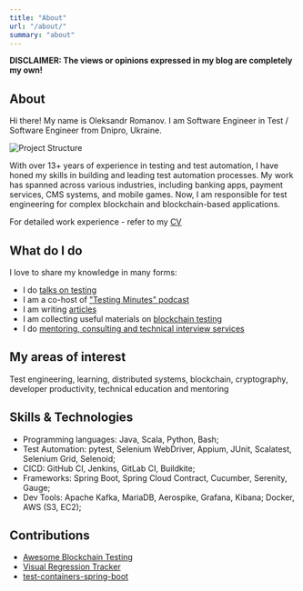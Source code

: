 ```yaml
---
title: "About"
url: "/about/"
summary: "about"
---
```


**DISCLAIMER: The views or opinions expressed in my blog are completely my own!**

## About

Hi there! My name is Oleksandr Romanov. I am Software Engineer in Test / Software Engineer from Dnipro, Ukraine.

![Project Structure](/img/me.png)

With over 13+ years of experience in testing and test automation, I have honed my skills in building and leading test automation processes. My work has spanned across various industries, including banking apps, payment services, CMS systems, and mobile games. Now, I am responsible for test engineering for complex blockchain and blockchain-based applications.

For detailed work experience - refer to my [CV](https://docs.google.com/document/d/e/2PACX-1vTbHDlOtD7pCFNlM4R-cjLY-mkxiFxh6XJ1wv_ewT8a-wlJ_gmhCueuLajVextzXdNIVZ-BnuKBCJdB/pub)

## What do I do

I love to share my knowledge in many forms:
- I do [talks on testing](https://testengineeringnotes.com/talks/)
- I am a co-host of ["Testing Minutes" podcast](https://youtu.be/jcbc1YOSHT8?si=d7siLc83FfrfGcNS)
- I am writing [articles](https://www.getxray.app/blog/testability-in-the-software-development-lifecycle)
- I am collecting useful materials on [blockchain testing](https://github.com/alexromanov/awesome-blockchain-testing)
- I do [mentoring, consulting and technical interview services](https://www.linkedin.com/in/oleksandr-romanov/details/recommendations/?detailScreenTabIndex=0)

## My areas of interest

Test engineering, learning, distributed systems, blockchain, cryptography, developer productivity, technical education and mentoring

## Skills & Technologies 

- Programming languages: Java, Scala, Python, Bash; 
- Test Automation: pytest, Selenium WebDriver, Appium, JUnit, Scalatest, Selenium Grid, Selenoid;
- CICD: GitHub CI, Jenkins, GitLab CI, Buildkite;
- Frameworks: Spring Boot, Spring Cloud Contract, Cucumber, Serenity, Gauge;
- Dev Tools: Apache Kafka, MariaDB, Aerospike, Grafana, Kibana; Docker, AWS (S3, EC2);

## Contributions

- [Awesome Blockchain Testing](https://github.com/alexromanov/awesome-blockchain-testing)
- [Visual Regression Tracker](https://github.com/Visual-Regression-Tracker/sdk-java)
- [test-containers-spring-boot](https://github.com/Playtika/testcontainers-spring-boot)